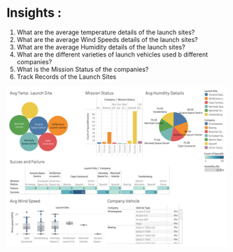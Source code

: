 # Insights :

1. What are the average temperature details of the launch sites?
2. What are the average Wind Speeds details of the launch sites?
3. What are the average Humidity details of the launch sites?
4.  What are the different varieties of launch vehicles used b different companies?
5.  What is the Mission Status of the companies?
6.  Track Records of the Launch Sites

<img src ="https://github.com/iamansahu/Tableau-Projects/blob/main/Space%20Mission/Space_Mission%20Dashboard.png">
